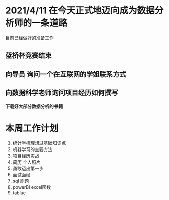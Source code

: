 # 2021/4/11 在今天正式地迈向成为数据分析师的一条道路
目前已经做好的准备工作

**蓝桥杯竞赛结束**
---
**向导员 询问一个在互联网的学姐联系方式**
---
**向数据科学老师询问项目经历如何撰写**
---
**下载好大部分数据分析的书籍**

# 本周工作计划
<ol>
<li>统计学梳理想过基础知识点</li>
<li>机器学习的主要方法</li>
<li>项目经历实战</li>
<li>简历  个人照片</li>
<li>勇敢迈出第一步</li>
<li>面试面经</li>
<li>sql 刷题</li>
<li>powerBI  excel函数</li>
<li>tablue</li>
</ol>


